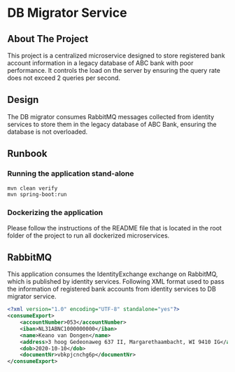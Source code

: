 # DB Migrator Service

## About The Project
This project is a centralized microservice designed to store registered bank account information in a legacy database 
of ABC bank with poor performance. It controls the load on the server by ensuring the query rate does not exceed 2 
queries per second.

## Design
The DB migrator consumes RabbitMQ messages collected from identity services to store them in the legacy database of 
ABC Bank, ensuring the database is not overloaded.

## Runbook

### Running the application stand-alone

```bash
mvn clean verify
mvn spring-boot:run
```

### Dockerizing the application

Please follow the instructions of the README file that is located in the root folder of the project to run all dockerized microservices.

## RabbitMQ

This application consumes the IdentityExchange exchange on RabbitMQ, which is published by identity services.
Following XML format used to pass the information of registered bank accounts from identity services to DB migrator service.

```xml
<?xml version="1.0" encoding="UTF-8" standalone="yes"?>
<consumeExport>
    <accountNumber>053</accountNumber>
    <iban>NL31ABNC1000000000</iban>
    <name>Keano van Dongen</name>
    <address>3 hoog Gedeonaweg 637 II, Margarethaambacht, WI 9410 IG</address>
    <dob>2020-10-10</dob>
    <documentNr>vbkpjcnchg6p</documentNr>
</consumeExport>
```